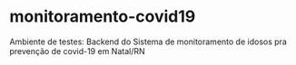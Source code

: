# monitoramento-covid19
Ambiente de testes: Backend do Sistema de monitoramento de idosos pra prevenção de covid-19 em Natal/RN

